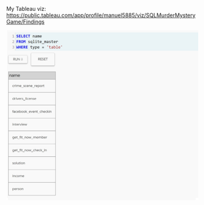 My Tableau viz: https://public.tableau.com/app/profile/manuel5885/viz/SQLMurderMysteryGame/Findings

![fork repository](https://github.com/msantillana21/sql-mysteries/blob/master/My%20Solution/Images/1B.jpg)
